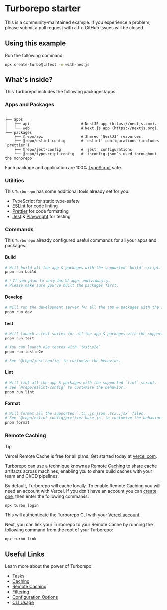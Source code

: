 # Turborepo starter

This is a community-maintained example. If you experience a problem, please submit a pull request with a fix. GitHub Issues will be closed.

## Using this example

Run the following command:

```bash
npx create-turbo@latest -e with-nestjs
```

## What's inside?

This Turborepo includes the following packages/apps:

### Apps and Packages

    .
    ├── apps
    │   ├── api                       # NestJS app (https://nestjs.com).
    │   └── web                       # Next.js app (https://nextjs.org).
    └── packages
        ├── @repo/api                 # Shared `NestJS` resources.
        ├── @repo/eslint-config       # `eslint` configurations (includes `prettier`)
        ├── @repo/jest-config         # `jest` configurations
        └── @repo/typescript-config   # `tsconfig.json`s used throughout the monorepo


Each package and application are 100% [TypeScript](https://www.typescriptlang.org/) safe.

### Utilities

This `Turborepo` has some additional tools already set for you:

- [TypeScript](https://www.typescriptlang.org/) for static type-safety
- [ESLint](https://eslint.org/) for code linting
- [Prettier](https://prettier.io) for code formatting
- [Jest](https://prettier.io) & [Playwright](https://playwright.dev/) for testing

### Commands

This `Turborepo` already configured useful commands for all your apps and packages.

#### Build

```bash
# Will build all the app & packages with the supported `build` script.
pnpm run build

# ℹ️ If you plan to only build apps individually,
# Please make sure you've built the packages first.
```

#### Develop

```bash
# Will run the development server for all the app & packages with the supported `dev` script.
pnpm run dev
```

#### test

```bash
# Will launch a test suites for all the app & packages with the supported `test` script.
pnpm run test

# You can launch e2e testes with `test:e2e`
pnpm run test:e2e

# See `@repo/jest-config` to customize the behavior.
```

#### Lint

```bash
# Will lint all the app & packages with the supported `lint` script.
# See `@repo/eslint-config` to customize the behavior.
pnpm run lint
```

#### Format

```bash
# Will format all the supported `.ts,.js,json,.tsx,.jsx` files.
# See `@repo/eslint-config/prettier-base.js` to customize the behavior.
pnpm format
```

### Remote Caching

> [!TIP]
> Vercel Remote Cache is free for all plans. Get started today at [vercel.com](https://vercel.com/signup?/signup?utm_source=remote-cache-sdk&utm_campaign=free_remote_cache).

Turborepo can use a technique known as [Remote Caching](https://turbo.build/repo/docs/core-concepts/remote-caching) to share cache artifacts across machines, enabling you to share build caches with your team and CI/CD pipelines.

By default, Turborepo will cache locally. To enable Remote Caching you will need an account with Vercel. If you don't have an account you can [create one](https://vercel.com/signup?utm_source=turborepo-examples), then enter the following commands:

```bash
npx turbo login
```

This will authenticate the Turborepo CLI with your [Vercel account](https://vercel.com/docs/concepts/personal-accounts/overview).

Next, you can link your Turborepo to your Remote Cache by running the following command from the root of your Turborepo:

```bash
npx turbo link
```

## Useful Links

Learn more about the power of Turborepo:

- [Tasks](https://turbo.build/repo/docs/core-concepts/monorepos/running-tasks)
- [Caching](https://turbo.build/repo/docs/core-concepts/caching)
- [Remote Caching](https://turbo.build/repo/docs/core-concepts/remote-caching)
- [Filtering](https://turbo.build/repo/docs/core-concepts/monorepos/filtering)
- [Configuration Options](https://turbo.build/repo/docs/reference/configuration)
- [CLI Usage](https://turbo.build/repo/docs/reference/command-line-reference)
